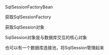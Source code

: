 SqlSessionFactoryBean

获取SqlSessionFactory

获取SqlSession对象

SqlSession对象是与数据库交互的核心对象

也可以有一个数据库连接池，将SqlSession管理起来